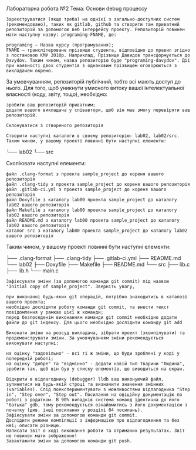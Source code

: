Лабораторна робота №2
Тема: Основи debug процессу

    Зареєструватися (якщо треба) на однієї з загально-доступних систем (рекомендовано), таких як gitlab, github та створити там приватний репозиторій за допомогою веб інтерфейсу проекту. Репозиторій повинен мати наступну назву: programing-FNAME, де:

    programing – Назва курсу (програмування);
    FNAME – транслітероване прізвище студента, відповідно до правил згідно з постановою КМУ 2010р. Наприклад, Прізвище Давидов трансформується до Davydov. Таким чином, назва репозиторію буде "programing-davydov". Дії при наявності двох студентів з однаковим прізвищем оговорюються з викладачем окремо.

За умовчуванням, репозиторій публічний, тобто всі мають доступ до нього. Для того, щоб уникнути умисного витоку вашої інтелектуальної власності (коду, звіту, тощо), необхідно:

    зробити ваш репозиторій приватним;
    додати вашого викладача у співавтори, щоб він мав змогу перевіряти ваш репозиторій.

    Склонуватися з створеного репозиторія

    Створити наступні каталоги в своєму репозиторію: lab02, lab02/src. Таким чином, у вашому проекті повинні бути наступні елементи:

└── lab02
    └── src

Скопіювати наступні елементи:

    файл .clang-format з проекта sample_project до кореня вашого репозиторія
    файл .clang-tidy з проекта sample_project до кореня вашого репозиторія
    файл .gitlab-ci.yml з проекта sample_project до кореня вашого репозиторія
    файл Doxyfile з каталогу lab00 проекта sample_project до каталогу lab02 вашого репозиторія
    файл Makefile з каталогу lab00 проекта sample_project до каталогу lab02 вашого репозиторія
    файл README.md з каталогу lab00 проекта sample_project до каталогу lab02 вашого репозиторія
    каталог src з каталогу lab00 проекта sample_project до каталогу lab02 вашого репозиторія

Таким чином, у вашому проекті повинні бути наступні елементи:

├── .clang-format
├── .clang-tidy
├── .gitlab-ci.yml
├── README.md
└── lab02
    ├── Doxyfile
    ├── Makefile
    ├── README.md
    └── src
        ├── lib.c
        ├── lib.h
        └── main.c

    Зафіксувати зміни (за допомогою команди git commit) під назвою "Initial copy of sample_project". Зверніть увагу,

    при виконанні будь-яких git операцій, потрібно знаходитись в каталозі вашого проекта;
    необхідно дослідити роботу команди git commit, та внести текст повідомлення у рамках цієї ж команди;
    перед безпоседенім виконанням команди git commit необхідно додати файли до git індексу. Для цього необхідно дослідити команду git add

    Виконати зміни на розсуд викладача, зібрати проект (зкомпілувати) та продемонструвати зміни. За умовчуванням зміни рекомендується виконувати наступні:

    на оцінку "задовільно" - всі ті ж зміни, що буди зроблені у коді у попередній роботі;
    на оцінку "добре" та "відмінно" - додати новій тип Тварини "Людина", зробити так, щоб він був у списку елементів, що виводиться на екран.

    Відкрити в відлагоднику (debugger) lldb ваш виконуючий файл, зупинитися на будь-якій строці та визначити значення змінних (variables). Слід поекспериментувати з можливостями відлагодника "Step in", "Step over", "Step out". Посилання на офіційну документацію по роботі з додатком. В 90% випадків система команд ідентична до його "батька" gdb, тому рекомендується ознайомитись з його документацією з початку (див. інші посилання у розділі 04 посилань).
    Зафіксувати зміни за допомогою команди git commit.
    Дослідити режими компіляції з інформацією про відлагодження та без неї; описати різницю.
    Написати звіт о ході виконання роботи та отриманих результатах. Звіт не повинен мати зображення!
    Завантажити зміни за допомогою команди git push. 
